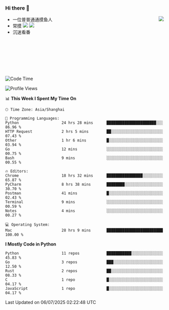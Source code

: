 ### Hi there 👋


<a href="https://github.com/yanlc39">
  <img align="right" src="https://github-readme-stats.vercel.app/api?username=yanlc39&show_icons=true&hide_border=true&icon_color=586069&title_color=a0a9af">
</a>

- 一位普普通通摸鱼人
- 常摸 ![](https://img.shields.io/badge/-Python-3e74a2?style=flat-square&logo=Python&logoColor=fff) ![](https://img.shields.io/badge/-C%2B%2B-brightgreen?style=flat-square)
- 沉迷看番



<br><br><br><br><br><br>


<!--START_SECTION:waka-->
![Code Time](http://img.shields.io/badge/Code%20Time-1%2C394%20hrs%2028%20mins-blue)

![Profile Views](http://img.shields.io/badge/Profile%20Views-0-blue)

📊 **This Week I Spent My Time On** 

```text
🕑︎ Time Zone: Asia/Shanghai

💬 Programming Languages: 
Python                   24 hrs 28 mins      ██████████████████████░░░   86.96 % 
HTTP Request             2 hrs 5 mins        ██░░░░░░░░░░░░░░░░░░░░░░░   07.43 % 
Other                    1 hr 6 mins         █░░░░░░░░░░░░░░░░░░░░░░░░   03.94 % 
Go                       12 mins             ░░░░░░░░░░░░░░░░░░░░░░░░░   00.75 % 
Bash                     9 mins              ░░░░░░░░░░░░░░░░░░░░░░░░░   00.55 % 

🔥 Editors: 
Chrome                   18 hrs 32 mins      ████████████████░░░░░░░░░   65.87 % 
PyCharm                  8 hrs 38 mins       ████████░░░░░░░░░░░░░░░░░   30.70 % 
Postman                  41 mins             █░░░░░░░░░░░░░░░░░░░░░░░░   02.43 % 
Terminal                 9 mins              ░░░░░░░░░░░░░░░░░░░░░░░░░   00.59 % 
Notes                    4 mins              ░░░░░░░░░░░░░░░░░░░░░░░░░   00.27 % 

💻 Operating System: 
Mac                      28 hrs 9 mins       █████████████████████████   100.00 % 
```

**I Mostly Code in Python** 

```text
Python                   11 repos            ███████████░░░░░░░░░░░░░░   45.83 % 
Go                       3 repos             ███░░░░░░░░░░░░░░░░░░░░░░   12.50 % 
Rust                     2 repos             ██░░░░░░░░░░░░░░░░░░░░░░░   08.33 % 
C                        1 repo              █░░░░░░░░░░░░░░░░░░░░░░░░   04.17 % 
JavaScript               1 repo              █░░░░░░░░░░░░░░░░░░░░░░░░   04.17 % 
```




 Last Updated on 06/07/2025 02:22:48 UTC
<!--END_SECTION:waka-->
